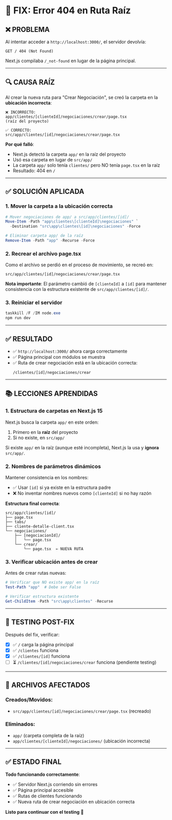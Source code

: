 # 🔧 FIX: Error 404 en Ruta Raíz

## ❌ PROBLEMA

Al intentar acceder a `http://localhost:3000/`, el servidor devolvía:
```
GET / 404 (Not Found)
```

Next.js compilaba `/_not-found` en lugar de la página principal.

---

## 🔍 CAUSA RAÍZ

Al crear la nueva ruta para "Crear Negociación", se creó la carpeta en la **ubicación incorrecta**:

```
❌ INCORRECTO:
app/clientes/[clienteId]/negociaciones/crear/page.tsx
(raíz del proyecto)

✅ CORRECTO:
src/app/clientes/[id]/negociaciones/crear/page.tsx
```

**Por qué falló**:
- Next.js detectó la carpeta `app/` en la raíz del proyecto
- Usó esa carpeta en lugar de `src/app/`
- La carpeta `app/` solo tenía `clientes/` pero NO tenía `page.tsx` en la raíz
- Resultado: 404 en `/`

---

## ✅ SOLUCIÓN APLICADA

### 1. Mover la carpeta a la ubicación correcta

```powershell
# Mover negociaciones de app/ a src/app/clientes/[id]/
Move-Item -Path "app\clientes\[clienteId]\negociaciones" `
  -Destination "src\app\clientes\[id]\negociaciones" -Force

# Eliminar carpeta app/ de la raíz
Remove-Item -Path "app" -Recurse -Force
```

### 2. Recrear el archivo page.tsx

Como el archivo se perdió en el proceso de movimiento, se recreó en:
```
src/app/clientes/[id]/negociaciones/crear/page.tsx
```

**Nota importante**: El parámetro cambió de `[clienteId]` a `[id]` para mantener consistencia con la estructura existente de `src/app/clientes/[id]/`.

### 3. Reiniciar el servidor

```powershell
taskkill /F /IM node.exe
npm run dev
```

---

## ✅ RESULTADO

- ✅ `http://localhost:3000/` ahora carga correctamente
- ✅ Página principal con módulos se muestra
- ✅ Ruta de crear negociación está en la ubicación correcta:
  ```
  /clientes/[id]/negociaciones/crear
  ```

---

## 📚 LECCIONES APRENDIDAS

### 1. **Estructura de carpetas en Next.js 15**

Next.js busca la carpeta `app/` en este orden:
1. Primero en la **raíz** del proyecto
2. Si no existe, en `src/app/`

Si existe `app/` en la raíz (aunque esté incompleta), Next.js la usa y **ignora** `src/app/`.

### 2. **Nombres de parámetros dinámicos**

Mantener consistencia en los nombres:
- ✅ Usar `[id]` si ya existe en la estructura padre
- ❌ No inventar nombres nuevos como `[clienteId]` si no hay razón

**Estructura final correcta**:
```
src/app/clientes/[id]/
├── page.tsx
├── tabs/
├── cliente-detalle-client.tsx
└── negociaciones/
    ├── [negociacionId]/
    │   └── page.tsx
    └── crear/
        └── page.tsx  ← NUEVA RUTA
```

### 3. **Verificar ubicación antes de crear**

Antes de crear rutas nuevas:
```powershell
# Verificar que NO existe app/ en la raíz
Test-Path "app"  # Debe ser False

# Verificar estructura existente
Get-ChildItem -Path "src\app\clientes" -Recurse
```

---

## 🧪 TESTING POST-FIX

Después del fix, verificar:

- [x] ✅ `/` carga la página principal
- [x] ✅ `/clientes` funciona
- [x] ✅ `/clientes/[id]` funciona
- [ ] ⏳ `/clientes/[id]/negociaciones/crear` funciona (pendiente testing)

---

## 📝 ARCHIVOS AFECTADOS

### Creados/Movidos:
- `src/app/clientes/[id]/negociaciones/crear/page.tsx` (recreado)

### Eliminados:
- `app/` (carpeta completa de la raíz)
- `app/clientes/[clienteId]/negociaciones/` (ubicación incorrecta)

---

## ✅ ESTADO FINAL

**Todo funcionando correctamente**:
- ✅ Servidor Next.js corriendo sin errores
- ✅ Página principal accesible
- ✅ Rutas de clientes funcionando
- ✅ Nueva ruta de crear negociación en ubicación correcta

**Listo para continuar con el testing** 🚀
